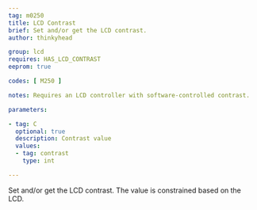```yaml
---
tag: m0250
title: LCD Contrast
brief: Set and/or get the LCD contrast.
author: thinkyhead

group: lcd
requires: HAS_LCD_CONTRAST
eeprom: true

codes: [ M250 ]

notes: Requires an LCD controller with software-controlled contrast.

parameters:

- tag: C
  optional: true
  description: Contrast value
  values:
  - tag: contrast
    type: int

---
```


Set and/or get the LCD contrast. The value is constrained based on the LCD.
